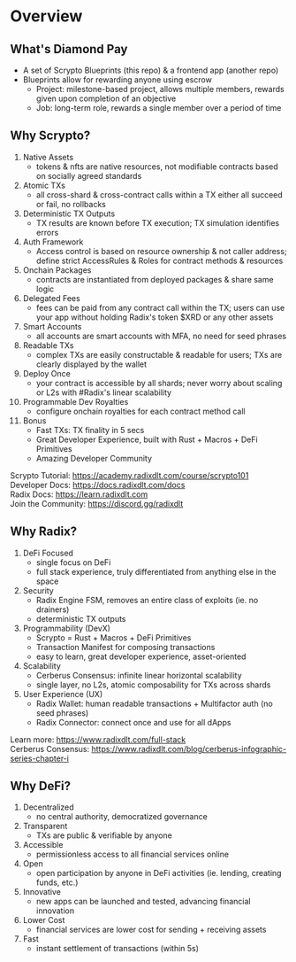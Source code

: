 # Overview

## What's Diamond Pay

- A set of Scrypto Blueprints (this repo) & a frontend app (another repo)
- Blueprints allow for rewarding anyone using escrow
  - Project: milestone-based project, allows multiple members, rewards given upon completion of an objective
  - Job: long-term role, rewards a single member over a period of time

## Why Scrypto?

1. Native Assets
   - tokens & nfts are native resources, not modifiable contracts based on socially agreed standards
2. Atomic TXs
   - all cross-shard & cross-contract calls within a TX either all succeed or fail, no rollbacks
3. Deterministic TX Outputs
   - TX results are known before TX execution; TX simulation identifies errors
4. Auth Framework
   - Access control is based on resource ownership & not caller address; define strict AccessRules & Roles for contract methods & resources
5. Onchain Packages
   - contracts are instantiated from deployed packages & share same logic
6. Delegated Fees
   - fees can be paid from any contract call within the TX; users can use your app without holding Radix's token $XRD or any other assets
7. Smart Accounts
   - all accounts are smart accounts with MFA, no need for seed phrases
8. Readable TXs
   - complex TXs are easily constructable & readable for users; TXs are clearly displayed by the wallet
9. Deploy Once
   - your contract is accessible by all shards; never worry about scaling or L2s with #Radix's linear scalability
10. Programmable Dev Royalties
    - configure onchain royalties for each contract method call
11. Bonus
    - Fast TXs: TX finality in 5 secs
    - Great Developer Experience, built with Rust + Macros + DeFi Primitives
    - Amazing Developer Community

Scrypto Tutorial: https://academy.radixdlt.com/course/scrypto101 <br />
Developer Docs: https://docs.radixdlt.com/docs <br />
Radix Docs: https://learn.radixdlt.com <br />
Join the Community: https://discord.gg/radixdlt <br />

## Why Radix?

1. DeFi Focused
   - single focus on DeFi
   - full stack experience, truly differentiated from anything else in the space
2. Security
   - Radix Engine FSM, removes an entire class of exploits (ie. no drainers)
   - deterministic TX outputs
3. Programmability (DevX)
   - Scrypto = Rust + Macros + DeFi Primitives
   - Transaction Manifest for composing transactions
   - easy to learn, great developer experience, asset-oriented
4. Scalability
   - Cerberus Consensus: infinite linear horizontal scalability
   - single layer, no L2s, atomic composability for TXs across shards
5. User Experience (UX)
   - Radix Wallet: human readable transactions + Multifactor auth (no seed phrases)
   - Radix Connector: connect once and use for all dApps

Learn more: https://www.radixdlt.com/full-stack <br />
Cerberus Consensus: https://www.radixdlt.com/blog/cerberus-infographic-series-chapter-i <br />

## Why DeFi?

1. Decentralized
   - no central authority, democratized governance
2. Transparent
   - TXs are public & verifiable by anyone
3. Accessible
   - permissionless access to all financial services online
4. Open
   - open participation by anyone in DeFi activities (ie. lending, creating funds, etc.)
5. Innovative
   - new apps can be launched and tested, advancing financial innovation
6. Lower Cost
   - financial services are lower cost for sending + receiving assets
7. Fast
   - instant settlement of transactions (within 5s)
